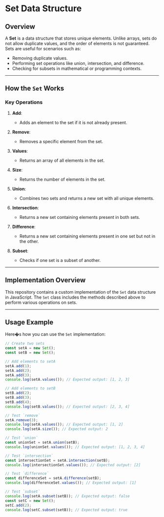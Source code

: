 # Set Data Structure

## Overview

A **Set** is a data structure that stores unique elements. Unlike arrays, sets do not allow duplicate values, and the order of elements is not guaranteed. Sets are useful for scenarios such as:

- Removing duplicate values.
- Performing set operations like union, intersection, and difference.
- Checking for subsets in mathematical or programming contexts.

---

## How the `Set` Works

### Key Operations

1. **Add**:

   - Adds an element to the set if it is not already present.

2. **Remove**:

   - Removes a specific element from the set.

3. **Values**:

   - Returns an array of all elements in the set.

4. **Size**:

   - Returns the number of elements in the set.

5. **Union**:

   - Combines two sets and returns a new set with all unique elements.

6. **Intersection**:

   - Returns a new set containing elements present in both sets.

7. **Difference**:

   - Returns a new set containing elements present in one set but not in the other.

8. **Subset**:
   - Checks if one set is a subset of another.

---

## Implementation Overview

This repository contains a custom implementation of the `Set` data structure in JavaScript. The `Set` class includes the methods described above to perform various operations on sets.

---

## Usage Example

Here�s how you can use the `Set` implementation:

```javascript
// Create two sets
const setA = new Set();
const setB = new Set();

// Add elements to setA
setA.add(1);
setA.add(2);
setA.add(3);
console.log(setA.values()); // Expected output: [1, 2, 3]

// Add elements to setB
setB.add(2);
setB.add(3);
setB.add(4);
console.log(setB.values()); // Expected output: [2, 3, 4]

// Test `remove`
setA.remove(3);
console.log(setA.values()); // Expected output: [1, 2]
console.log(setA.size()); // Expected output: 2

// Test `union`
const unionSet = setA.union(setB);
console.log(unionSet.values()); // Expected output: [1, 2, 3, 4]

// Test `intersection`
const intersectionSet = setA.intersection(setB);
console.log(intersectionSet.values()); // Expected output: [2]

// Test `difference`
const differenceSet = setA.difference(setB);
console.log(differenceSet.values()); // Expected output: [1]

// Test `subset`
console.log(setA.subset(setB)); // Expected output: false
const setC = new Set();
setC.add(2);
console.log(setC.subset(setB)); // Expected output: true
```
